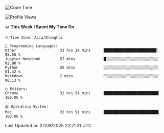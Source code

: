 <!--START_SECTION:waka-->
![Code Time](http://img.shields.io/badge/Code%20Time-4%2C393%20hrs%208%20mins-blue)

![Profile Views](http://img.shields.io/badge/Profile%20Views-0-blue)

📊 **This Week I Spent My Time On** 

```text
🕑︎ Time Zone: Asia/Shanghai

💬 Programming Languages: 
Other                    31 hrs 24 mins      ████████████████████████░   95.55 % 
Jupyter Notebook         57 mins             █░░░░░░░░░░░░░░░░░░░░░░░░   02.90 % 
Python                   28 mins             ░░░░░░░░░░░░░░░░░░░░░░░░░   01.42 % 
Markdown                 2 mins              ░░░░░░░░░░░░░░░░░░░░░░░░░   00.13 % 

🔥 Editors: 
Chrome                   32 hrs 51 mins      █████████████████████████   100.00 % 

💻 Operating System: 
Mac                      32 hrs 51 mins      █████████████████████████   100.00 % 
```


 Last Updated on 27/08/2025 22:21:31 UTC
<!--END_SECTION:waka-->